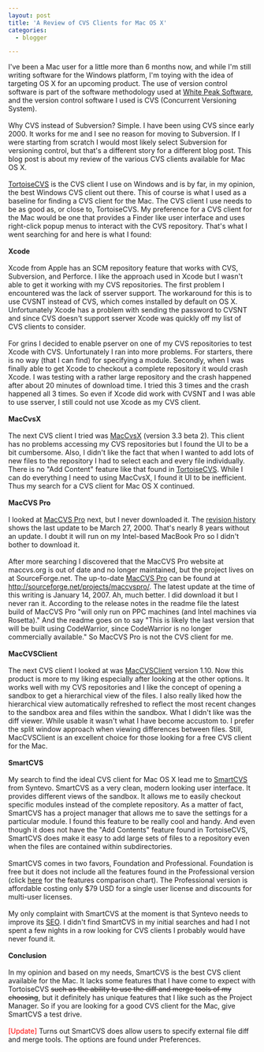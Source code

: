 ```yaml
---
layout: post
title: 'A Review of CVS Clients for Mac OS X'
categories:
  - blogger

---
```


I've been a Mac user for a little more than 6 months now, and while I'm still writing software for the Windows platform, I'm toying with the idea of targeting OS X for an upcoming product.  The use of version control software is part of the software methodology used at <a href="http://www.whitepeaksoftware.com/">White Peak Software</a>, and the version control software I used is CVS (Concurrent Versioning System).<br /><br />Why CVS instead of Subversion?  Simple.  I have been using CVS since early 2000.  It works for me and I see no reason for moving to Subversion.  If I were starting from scratch I would most likely select Subversion for versioning control, but that's a different story for a different blog post.  This blog post is about my review of the various CVS clients available for Mac OS X.<br /><br /><a href="http://www.tortoisecvs.org/">TortoiseCVS</a> is the CVS client I use on Windows and is by far, in my opinion, the best Windows CVS client out there.  This of course is what I used as a baseline for finding a CVS client for the Mac.  The CVS client I use needs to be as good as, or close to, TortoiseCVS.  My preference for a CVS client for the Mac would be one that provides a Finder like user interface and uses right-click popup menus to interact with the CVS repository.  That's what I went searching for and here is what I found:<br /><br /><b>Xcode</b><br /><br />Xcode from Apple has an SCM repository feature that works with CVS, Subversion, and Perforce.  I like the approach used in Xcode but I wasn't able to get it working with my CVS repositories.  The first problem I encountered was the lack of sserver support.  The workaround for this is to use CVSNT instead of CVS, which comes installed by default on OS X.  Unfortunately Xcode has a problem with sending the password to CVSNT and since CVS doesn't support sserver Xcode was quickly off my list of CVS clients to consider.<br /><br />For grins I decided to enable pserver on one of my CVS repositories to test Xcode with CVS.  Unfortunately I ran into more problems.  For starters, there is no way (that I can find) for specifying a module.  Secondly, when I was finally able to get Xcode to checkout a complete repository it would crash Xcode.  I was testing with a rather large repository and the crash happened after about 20 minutes of download time.  I tried this 3 times and the crash happened all 3 times.  So even if Xcode did work with CVSNT and I was able to use sserver, I still could not use Xcode as my CVS client.<br /><br /><b>MacCvsX</b><br /><br />The next CVS client I tried was <a href="http://cvsgui.sourceforge.net/">MacCvsX</a> (version 3.3 beta 2).  This client has no problems accessing my CVS repositories but I found the UI to be a bit cumbersome.  Also, I didn't like the fact that when I wanted to add lots of new files to the repository I had to select each and every file individually.  There is no "Add Content" feature like that found in <a href="http://www.tortoisecvs.org/">TortoiseCVS</a>.  While I can do everything I need to using MacCvsX, I found it UI to be inefficient.  Thus my search for a CVS client for Mac OS X continued.<br /><br /><b>MacCVS Pro</b><br /><br />I looked at <a href="http://www.maccvs.org/">MacCVS Pro</a> next, but I never downloaded it.  The <a href="http://www.maccvs.org/status.html">revision history</a> shows the last update to be March 27, 2000.  That's nearly 8 years without an update.  I doubt it will run on my Intel-based MacBook Pro so I didn't bother to download it.<br /><br />After more searching I discovered that the MacCVS Pro website at maccvs.org is out of date and no longer maintained, but the project lives on at SourceForge.net.  The up-to-date <a href="http://sourceforge.net/projects/maccvspro/">MacCVS Pro</a> can be found at <a href="http://sourceforge.net/projects/maccvspro/">http://sourceforge.net/projects/maccvspro/</a>.  The latest update at the time of this writing is January 14, 2007.  Ah, much better.  I did download it but I never ran it.  According to the release notes in the readme file the latest build of MacCVS Pro "will only run on PPC machines (and Intel machines via Rosetta)."  And the readme goes on to say "This is likely the last version that will be built using CodeWarrior, since CodeWarrior is no longer commercially available."  So MacCVS Pro is not the CVS client for me.<br /><br /><b>MacCVSClient</b><br /><br />The next CVS client I looked at was <a href="http://www.heilancoo.net/MacCVSClient/">MacCVSClient</a> version 1.10.  Now this product is more to my liking especially after looking at the other options.  It works well with my CVS repositories and I like the concept of opening a sandbox to get a hierarchical view of the files.  I also really liked how the hierarchical view automatically refreshed to reflect the most recent changes to the sandbox area and files within the sandbox.  What I didn't like was the diff viewer.  While usable it wasn't what I have become accustom to.  I prefer the split window approach when viewing differences between files.  Still, MacCVSClient is an excellent choice for those looking for a free CVS client for the Mac.<br /><br /><b>SmartCVS</b><br /><br />My search to find the ideal CVS client for Mac OS X lead me to <a href="http://www.syntevo.com/smartcvs/">SmartCVS</a> from Syntevo.  SmartCVS as a very clean, modern looking user interface.  It provides different views of the sandbox.  It allows me to easily checkout specific modules instead of the complete repository.  As a matter of fact, SmartCVS has a project manager that allows me to save the settings for a particular module.  I found this feature to be really cool and handy.  And even though it does not have the "Add Contents" feature found in TortoiseCVS, SmartCVS does make it easy to add large sets of files to a repository even when the files are contained within subdirectories.<br /><br />SmartCVS comes in two favors, Foundation and Professional.  Foundation is free but it does not include all the features found in the Professional version (click <a href="http://www.syntevo.com/smartcvs/comparison.html">here</a> for the features comparison chart).  The Professional version is affordable costing only $79 USD for a single user license and discounts for multi-user licenses.<br /><br />My only complaint with SmartCVS at the moment is that Syntevo needs to improve its <a href="http://en.wikipedia.org/wiki/Search_engine_optimization">SEO</a>.  I didn't find SmartCVS in my initial searches and had I not spent a few nights in a row looking for CVS clients I probably would have never found it.  <br /><br /><b>Conclusion</b><br /><br />In my opinion and based on my needs, SmartCVS is the best CVS client available for the Mac.  It lacks some features that I have come to expect with TortoiseCVS <strike>such as the ability to use the diff and merge tools of my choosing</strike>, but it definitely has unique features that I like such as the Project Manager.  So if you are looking for a good CVS client for the Mac, give SmartCVS a test drive.<br /><br /><font color="red">\[Update\]</font> Turns out SmartCVS does allow users to specify external file diff and merge tools.  The options are found under Preferences.
